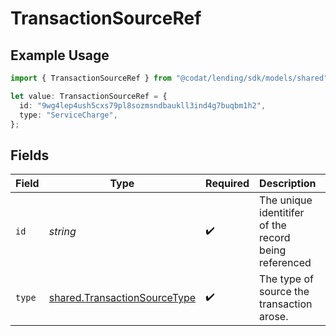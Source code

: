 # TransactionSourceRef

## Example Usage

```typescript
import { TransactionSourceRef } from "@codat/lending/sdk/models/shared";

let value: TransactionSourceRef = {
  id: "9wg4lep4ush5cxs79pl8sozmsndbaukll3ind4g7buqbm1h2",
  type: "ServiceCharge",
};
```

## Fields

| Field                                                                               | Type                                                                                | Required                                                                            | Description                                                                         | Example                                                                             |
| ----------------------------------------------------------------------------------- | ----------------------------------------------------------------------------------- | ----------------------------------------------------------------------------------- | ----------------------------------------------------------------------------------- | ----------------------------------------------------------------------------------- |
| `id`                                                                                | *string*                                                                            | :heavy_check_mark:                                                                  | The unique identitifer of the record being referenced                               | 13d946f0-c5d5-42bc-b092-97ece17923ab                                                |
| `type`                                                                              | [shared.TransactionSourceType](../../../sdk/models/shared/transactionsourcetype.md) | :heavy_check_mark:                                                                  | The type of source the transaction arose.                                           |                                                                                     |